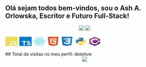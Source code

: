 ## Olá sejam todos bem-vindos, sou o Ash A. Orlowska, Escritor e Futuro Full-Stack!
<div align = "center">
    <a href= "https://github.com/ashorlowska"></a>
    <img height="180em" src= "https://github-readme-stats.vercel.app/api?username=ashorlowska&show_icons=true&theme=dracula&include_all_commits=true&count_private=true"/>
    <img height="180em" src="https://github-readme-stats.vercel.app/api/top-langs/?username=ashorlowska&layout=compact&langs_count=7&theme=dracula" />
</div>
<div style ="display: inline_block"> <br>
  <img align= "center" alt= "Ash-Js" height = "30" width ="40" src ="https://raw.githubusercontent.com/devicons/devicon/master/icons/javascript/javascript-plain.svg">
  <img align= "center" alt= "Ash-Ts" height = "30" width ="40" src ="https://raw.githubusercontent.com/devicons/devicon/master/icons/typescript/typescript-plain.svg">
  <img align= "center" alt= "Ash-React" height = "30" width ="40" src ="https://raw.githubusercontent.com/devicons/devicon/master/icons/react/react-original.svg">
  <img align= "center" alt= "Ash-HTML" height = "30" width ="40" src ="https://raw.githubusercontent.com/devicons/devicon/master/icons/html5/html5-original.svg">
  <img align= "center" alt= "Ash-CSS" height = "30" width ="40" src ="https://raw.githubusercontent.com/devicons/devicon/master/icons/css3/css3-original.svg">
  <img align= "center" alt= "Ash-Phyton" height = "30" width ="40" src ="https://raw.githubusercontent.com/devicons/devicon/master/icons/python/python-original.svg">
  <img align= "center" alt= "Ash-Csharp" height = "30" width ="40" src ="https://raw.githubusercontent.com/devicons/devicon/master/icons/csharp/csharp-original.svg">
  
</div>

<br>
## Total de visitas no meu perfil: detetive: <br>
 <div align = "center"> 
   <img alingn = "center" src = "https://profile-counter.glitch.me/AshOrlowska/count.svg" />
 

</div>
